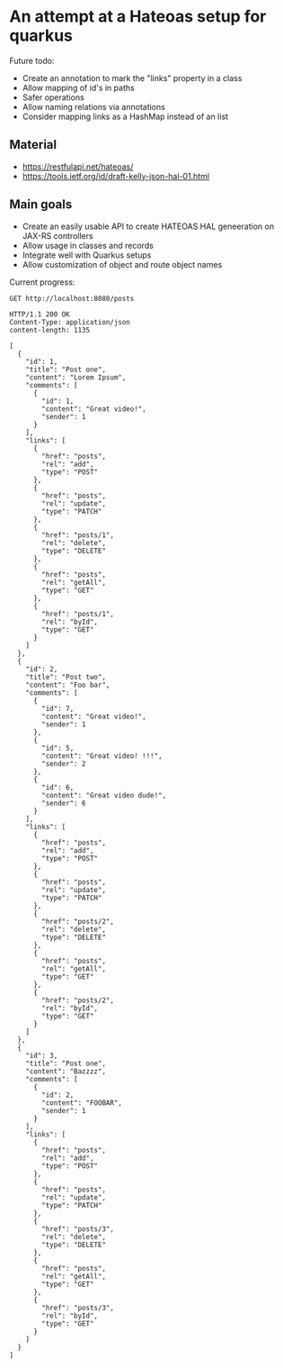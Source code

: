 # An attempt at a Hateoas setup for quarkus

Future todo:

- Create an annotation to mark the "links" property in a class
- Allow mapping of id's in paths
- Safer operations
- Allow naming relations via annotations
- Consider mapping links as a HashMap instead of an list

## Material

- https://restfulapi.net/hateoas/
- https://tools.ietf.org/id/draft-kelly-json-hal-01.html

## Main goals

- Create an easily usable API to create HATEOAS HAL geneeration on JAX-RS controllers
- Allow usage in classes and records
- Integrate well with Quarkus setups
- Allow customization of object and route object names

Current progress:

```
GET http://localhost:8080/posts

HTTP/1.1 200 OK
Content-Type: application/json
content-length: 1135

[
  {
    "id": 1,
    "title": "Post one",
    "content": "Lorem Ipsum",
    "comments": [
      {
        "id": 1,
        "content": "Great video!",
        "sender": 1
      }
    ],
    "links": [
      {
        "href": "posts",
        "rel": "add",
        "type": "POST"
      },
      {
        "href": "posts",
        "rel": "update",
        "type": "PATCH"
      },
      {
        "href": "posts/1",
        "rel": "delete",
        "type": "DELETE"
      },
      {
        "href": "posts",
        "rel": "getAll",
        "type": "GET"
      },
      {
        "href": "posts/1",
        "rel": "byId",
        "type": "GET"
      }
    ]
  },
  {
    "id": 2,
    "title": "Post two",
    "content": "Foo bar",
    "comments": [
      {
        "id": 7,
        "content": "Great video!",
        "sender": 1
      },
      {
        "id": 5,
        "content": "Great video! !!!",
        "sender": 2
      },
      {
        "id": 6,
        "content": "Great video dude!",
        "sender": 6
      }
    ],
    "links": [
      {
        "href": "posts",
        "rel": "add",
        "type": "POST"
      },
      {
        "href": "posts",
        "rel": "update",
        "type": "PATCH"
      },
      {
        "href": "posts/2",
        "rel": "delete",
        "type": "DELETE"
      },
      {
        "href": "posts",
        "rel": "getAll",
        "type": "GET"
      },
      {
        "href": "posts/2",
        "rel": "byId",
        "type": "GET"
      }
    ]
  },
  {
    "id": 3,
    "title": "Post one",
    "content": "Bazzzz",
    "comments": [
      {
        "id": 2,
        "content": "FOOBAR",
        "sender": 1
      }
    ],
    "links": [
      {
        "href": "posts",
        "rel": "add",
        "type": "POST"
      },
      {
        "href": "posts",
        "rel": "update",
        "type": "PATCH"
      },
      {
        "href": "posts/3",
        "rel": "delete",
        "type": "DELETE"
      },
      {
        "href": "posts",
        "rel": "getAll",
        "type": "GET"
      },
      {
        "href": "posts/3",
        "rel": "byId",
        "type": "GET"
      }
    ]
  }
]
```

